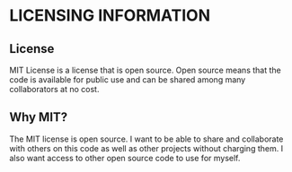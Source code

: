 # LICENSING INFORMATION
## License
MIT License is a license that is open source. Open source means that the code is available for public use and can be shared among many collaborators at no cost.
## Why MIT?
The MIT license is open source. I want to be able to share and collaborate with others on this code as well as other projects without charging them. I also want access to other open source code to use for myself.
